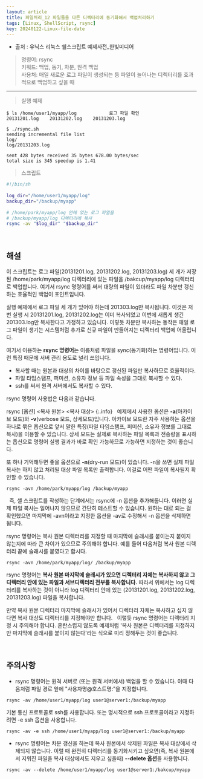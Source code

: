 ```yaml
---
layout: article
title: 파일처리_12 파일들을 다른 디렉터리에 동기화해서 백업처리하기
tags: [Linux, ShellScript, rsync]
key: 20240122-Linux-file-date
---
```


- 출처 : 유닉스 리눅스 쉘스크립트 예제사전_한빛미디어

> 명령어: rsync  
> 키워드: 백업, 동기, 차분, 원격 백업  
> 사용처: 매일 새로운 로그 파일이 생성되는 등 파일이 늘어나는 디렉터리를 효과적으로 백업하고 싶을 때
  
---

> 실행 예제  

```
$ ls /home/user1/myapp/log            로그 파일 확인
20131201.log	20131202.log	20131203.log

$ ./rsync.sh
sending incremental file list
log/
log/20131203.log

sent 428 bytes received 35 bytes 678.00 bytes/sec
total size is 345 speedup is 1.41
```

> 스크립트

```bash
#!/bin/sh
 
log_dir="/home/user1/myapp/log"
backup_dir="/backup/myapp"
 
# /home/park/myapp/log 안에 있는 로그 파일을
# /backup/myapp/log 디렉터리에 복사
rsync -av "$log_dir" "$backup_dir"

```

&nbsp;
&nbsp;

## **해설** 

이 스크립트는 로그 파일(20131201.log, 20131202.log, 20131203.log) 세 개가 저장된 /home/park/myapp/log 디렉터리에 있는 파일을 /bakcup/myapp/log 디렉터리로 백업합니다. 여기서 rsync 명령어를 써서 대량의 파일이 있더라도 파일 차분만 갱신하는 효율적인 백업이 포인트입니다.  


실행 예제에서 로그 파일 세 개가 있어야 하는데 201303.log만 복사됩니다. 이것은 저번 실행 시 20131201.log, 20131202.log는 이미 복사되었고 이번에 새롭게 생긴 201303.log만 복사한다고 가정하고 있습니다. 이렇듯 차분만 복사하는 동작은 매일 로그 파일이 생기는 시스템처럼 추가로 신규 파일이 만들어지는 디렉터리 백업에 어울립니다.  


여기서 이용하는 **rsync 명령어**는 이름처럼 파일을 sync(동기화)하는 명령어입니다. 이런 특징 때문에 서버 관리 용도로 널리 쓰입니다.
 
- 복사할 때는 원본과 대상의 차이를 바탕으로 갱신된 파일만 복사하므로 효율적이다.
- 파일 타임스탬프, 퍼미션, 소유자 정보 등 파일 속성을 그대로 복사할 수 있다.
- ssh를 써서 원격 서버에서도 복사할 수 있다.

rsync 명령어 사용법은 다음과 같습니다.

rsync [옵션] <복사 원본> <복사 대상>
{:.info}
 
예제에서 사용한 옵션은 **-a**(아카이브 모드)와 **-v**(verbose 모드, 상세모드)입니다. 아카이브 모드란 자주 사용하는 옵션을 하나로 묶은 옵션으로 앞서 말한 특징(파일 타임스탬프, 퍼미션, 소유자 정보를 그대로 복사)을 이용할 수 있습니다. 상세 모드는 실제로 복사하는 파일 목록과 전송량을 표시하는 옵션으로 명령어 실행 결과가 바로 확인 가능하므로 가능하면 지정하는 것이 좋습니다. 

또 하나 기억해두면 좋을 옵션으로 **-n**(dry-run 모드)이 있습니다. -n을 쓰면 실제 파일 복사는 하지 않고 처리될 대상 파일 목록만 출력합니다. 이걸로 어떤 파일이 복사될지 확인할 수 있습니다.

```
rsync -avn /home/park/myapp/log /backup/myapp
```
 
즉, 셸 스크립트를 작성하는 단계에서는 rsync에 -n 옵션을 추가해둡니다. 이러면 실제 파일 복사는 일어나지 않으므로 간단히 테스트할 수 있습니다. 원하는 대로 되는 걸 확인했으면 마지막에 -avn이라고 지정한 옵션을 -av로 수정해서 -n 옵션을 삭제하면 됩니다. 

rsync 명령어는 복사 원본 디렉터리를 지정할 때 마지막에 슬래시를 붙이는지 붙이지 않는지에 따라 큰 차이가 있으므로 주의해야 합니다. 예를 들어 다음처럼 복사 원본 디렉터리 끝에 슬래시를 붙였다고 합시다.

```
rsync -avn /home/park/myapp/log/ /backup/myapp
```

rsync 명령어는 **복사 원본 마지막에 슬래시가 있으면 디렉터리 자체는 복사하지 않고 그 디렉터리 안에 있는 파일과 서브디렉터리 전부를 복사합니다.** 따라서 위에서는 log 디렉터리를 복사하는 것이 아니라 log 디렉터리 안에 있는 (20131201.log, 20131202.log, 20131203.log) 파일을 복사합니다. 

만약 복사 원본 디렉터리 마지막에 슬래시가 있어서 디렉터리 자체는 복사하고 싶지 않다면 복사 대상도 디렉터리를 지정해야만 합니다.
 
이렇듯 rsync 명령어는 디렉터리 지정 시 주의해야 합니다. 혼란스럽지 않도록 예제처럼 '복사 원본은 디렉터리를 지정하지만 마지막에 슬래시를 붙이지 않는다'라는 식으로 미리 정해두는 것이 좋습니다.

&nbsp;
&nbsp;

## **주의사항**

- rsync 명령어는 원격 서버로 (또는 원격 서버에서) 백업을 할 수 있습니다. 이때 다음처럼 파일 경로 앞에 "사용자명@호스트명:"을 지정합니다.

```
rsync -av /home/user1/myapp/log user1@server1:/backup/myapp
```

기본 통신 프로토콜로 ssh를 사용합니다. 또는 명시적으로 ssh 프로토콜이라고 지정하려면 -e ssh 옵션을 사용합니다.

```
rsync -av -e ssh /home/user1/myapp/log user1@server1:/backup/myapp
```

- rsync 명령어는 차분 갱신을 하는데 복사 원본에서 삭제된 파일은 복사 대상에서 삭제되지 않습니다. 이럴 때 완전히 디렉터리를 동기화시키고 싶으면(즉, 복사 원본에서 지워진 파일을 복사 대상에서도 지우고 싶을때) **--delete 옵션**을 사용합니다.

```
rsync -av --delete /home/user1/myapp/log user1@server1:/bakcup/myapp
```


